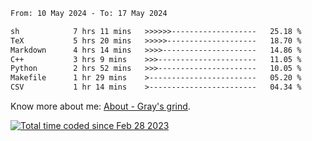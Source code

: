 <!--START_SECTION:waka-->

```txt
From: 10 May 2024 - To: 17 May 2024

sh            7 hrs 11 mins   >>>>>>-------------------   25.18 %
TeX           5 hrs 20 mins   >>>>>--------------------   18.70 %
Markdown      4 hrs 14 mins   >>>>---------------------   14.86 %
C++           3 hrs 9 mins    >>>----------------------   11.05 %
Python        2 hrs 52 mins   >>>----------------------   10.05 %
Makefile      1 hr 29 mins    >------------------------   05.20 %
CSV           1 hr 14 mins    >------------------------   04.34 %
```

<!--END_SECTION:waka-->

<!-- [![grayxu's github stats](https://github-readme-stats.vercel.app/api?username=grayxu&count_private=true&show_icons=true)](https://github.com/grayxu) -->

Know more about me: [About - Gray's grind](https://www.grayxu.cn/).
<p align="left">
  <a href="https://wakatime.com/@c69eb31e-43a1-463f-8968-c3449e386f57"><img src="https://wakatime.com/badge/user/c69eb31e-43a1-463f-8968-c3449e386f57.svg" title="Total time coded since Feb 28 2023" /></a>
</p>

